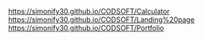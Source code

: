 https://simonify30.github.io/CODSOFT/Calculator
https://simonify30.github.io/CODSOFT/Landing%20page
https://simonify30.github.io/CODSOFT/Portfolio
